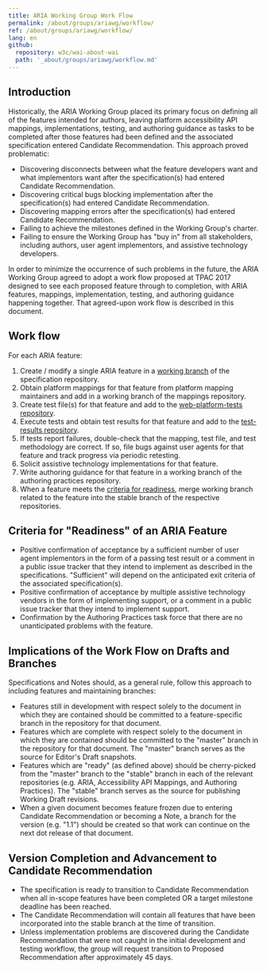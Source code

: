 ```yaml
---
title: ARIA Working Group Work Flow
permalink: /about/groups/ariawg/workflow/
ref: /about/groups/ariawg/workflow/
lang: en
github:
  repository: w3c/wai-about-wai
  path: '_about/groups/ariawg/workflow.md'
---
```


## Introduction

Historically, the ARIA Working Group placed its primary focus on defining all of the features intended for authors, leaving platform accessibility API mappings, implementations, testing, and authoring guidance as tasks to be completed after those features had been defined and the associated specification entered Candidate Recommendation. This approach proved problematic:

- Discovering disconnects between what the feature developers want and what implementors want after the specification(s) had entered Candidate Recommendation.
- Discovering critical bugs blocking implementation after the specification(s) had entered Candidate Recommendation.
- Discovering mapping errors after the specification(s) had entered Candidate Recommendation.
- Failing to achieve the milestones defined in the Working Group's charter.
- Failing to ensure the Working Group has "buy in" from all stakeholders, including authors, user agent implementors, and assistive technology developers.

In order to minimize the occurrence of such problems in the future, the ARIA Working Group agreed to adopt a work flow proposed at TPAC 2017 designed to see each proposed feature through to completion, with ARIA features, mappings, implementation, testing, and authoring guidance happening together. That agreed-upon work flow is described in this document.

## Work flow

For each ARIA feature:

1. Create / modify a single ARIA feature in a [working branch](https://www.w3.org/WAI/ARIA/workflow#branching) of the specification repository.
2. Obtain platform mappings for that feature from platform mapping maintainers and add in a working branch of the mappings repository.
3. Create test file(s) for that feature and add to the [web-platform-tests repository](https://github.com/w3c/web-platform-tests).
4. Execute tests and obtain test results for that feature and add to the [test-results repository](https://github.com/w3c/test-results).
5. If tests report failures, double-check that the mapping, test file, and test methodology are correct. If so, file bugs against user agents for that feature and track progress via periodic retesting.
6. Solicit assistive technology implementations for that feature.
7. Write authoring guidance for that feature in a working branch of the authoring practices repository.
8. When a feature meets the [criteria for readiness](https://www.w3.org/WAI/ARIA/workflow#readiness), merge working branch related to the feature into the stable branch of the respective repositories.

## Criteria for "Readiness" of an ARIA Feature

- Positive confirmation of acceptance by a sufficient number of user agent implementors in the form of a passing test result or a comment in a public issue tracker that they intend to implement as described in the specifications. "Sufficient" will depend on the anticipated exit criteria of the associated specification(s).
- Positive confirmation of acceptance by multiple assistive technology vendors in the form of implementing support, or a comment in a public issue tracker that they intend to implement support.
- Confirmation by the Authoring Practices task force that there are no unanticipated problems with the feature.

## Implications of the Work Flow on Drafts and Branches

Specifications and Notes should, as a general rule, follow this approach to including features and maintaining branches:

- Features still in development with respect solely to the document in which they are contained should be committed to a feature-specific branch in the repository for that document.
- Features which are complete with respect solely to the document in which they are contained should be committed to the "master" branch in the repository for that document. The "master" branch serves as the source for Editor's Draft snapshots.
- Features which are "ready" (as defined above) should be cherry-picked from the "master" branch to the "stable" branch in each of the relevant repositories (e.g. ARIA, Accessibility API Mappings, and Authoring Practices). The "stable" branch serves as the source for publishing Working Draft revisions.
- When a given document becomes feature frozen due to entering Candidate Recommendation or becoming a Note, a branch for the version (e.g. "1.1") should be created so that work can continue on the next dot release of that document.

## Version Completion and Advancement to Candidate Recommendation

- The specification is ready to transition to Candidate Recommendation when all in-scope features have been completed OR a target milestone deadline has been reached.
- The Candidate Recommendation will contain all features that have been incorporated into the stable branch at the time of transition.
- Unless implementation problems are discovered during the Candidate Recommendation that were not caught in the initial development and testing workflow, the group will request transition to Proposed Recommendation after approximately 45 days.